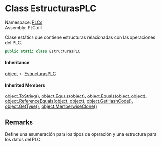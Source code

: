 # <a id="PLCs_EstructurasPLC"></a> Class EstructurasPLC

Namespace: [PLCs](PLCs.md)  
Assembly: PLC.dll  

Clase estática que contiene estructuras relacionadas con las operaciones del PLC.

```csharp
public static class EstructurasPLC
```

#### Inheritance

[object](https://learn.microsoft.com/dotnet/api/system.object) ← 
[EstructurasPLC](PLCs.EstructurasPLC.md)

#### Inherited Members

[object.ToString\(\)](https://learn.microsoft.com/dotnet/api/system.object.tostring), 
[object.Equals\(object\)](https://learn.microsoft.com/dotnet/api/system.object.equals\#system\-object\-equals\(system\-object\)), 
[object.Equals\(object, object\)](https://learn.microsoft.com/dotnet/api/system.object.equals\#system\-object\-equals\(system\-object\-system\-object\)), 
[object.ReferenceEquals\(object, object\)](https://learn.microsoft.com/dotnet/api/system.object.referenceequals), 
[object.GetHashCode\(\)](https://learn.microsoft.com/dotnet/api/system.object.gethashcode), 
[object.GetType\(\)](https://learn.microsoft.com/dotnet/api/system.object.gettype), 
[object.MemberwiseClone\(\)](https://learn.microsoft.com/dotnet/api/system.object.memberwiseclone)

## Remarks

Define una enumeración para los tipos de operación y una estructura para los datos del PLC.

